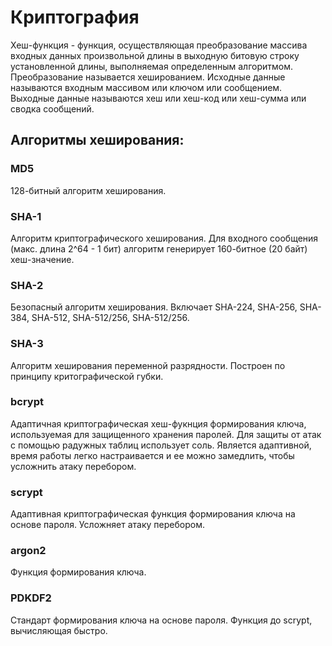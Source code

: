 # Криптография

Хеш-функция - функция, осуществляющая преобразование массива входных данных произвольной длины в выходную битовую строку установленной длины, выполняемая определенным алгоритмом. Преобразование называется хешированием. Исходные данные называются входным массивом или ключом или сообщением. Выходные данные называются хеш или хеш-код или хеш-сумма или сводка сообщений.

## Алгоритмы хеширования:
### MD5
128-битный алгоритм хеширования.
### SHA-1
Алгоритм криптографического хеширования. Для входного сообщения (макс. длина 2^64 - 1 бит) алгоритм генерирует 160-битное (20 байт) хеш-значение.
### SHA-2
Безопасный алгоритм хеширования. Включает SHA-224, SHA-256, SHA-384, SHA-512, SHA-512/256, SHA-512/256.
### SHA-3
Алгоритм хеширования переменной разрядности. Построен по принципу критографической губки.
### bcrypt
Адаптичная криптографическая хеш-фукнция формирования ключа, используемая для защищенного хранения паролей. Для защиты от атак с помощью радужных таблиц использует соль. Является адаптивной, время работы легко настраивается и ее можно замедлить, чтобы усложнить атаку перебором.
### scrypt
Адаптивная криптографическая функция формирования ключа на основе пароля. Усложняет атаку перебором.
### argon2
Функция формирования ключа.
### PDKDF2
Стандарт формирования ключа на основе пароля. Функция до scrypt, вычисляющая быстро.
